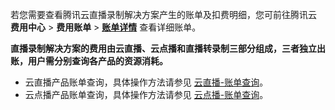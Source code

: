 若您需要查看腾讯云直播录制解决方案产生的账单及扣费明细，您可前往腾讯云 **费用中心** > **费用账单** > [**账单详情**](https://console.cloud.tencent.com/expense/bill/summary) 查看详细账单。

**直播录制解决方案的费用由云直播、云点播和直播转录制三部分组成，三者独立出账，用户需分别查询各产品的资源消耗。**

- 云直播产品账单查询，具体操作方法请参见 [云直播-账单查询](https://cloud.tencent.com/document/product/267/44772)。
- 云点播产品账单查询，具体操作方法请参见 [云点播-账单查询](https://cloud.tencent.com/document/product/266/42048)。


  
